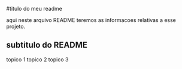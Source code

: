 #titulo do meu readme

aqui neste arquivo README teremos as informacoes relativas a esse projeto.

## subtitulo do README

topico 1
topico 2
topico 3
